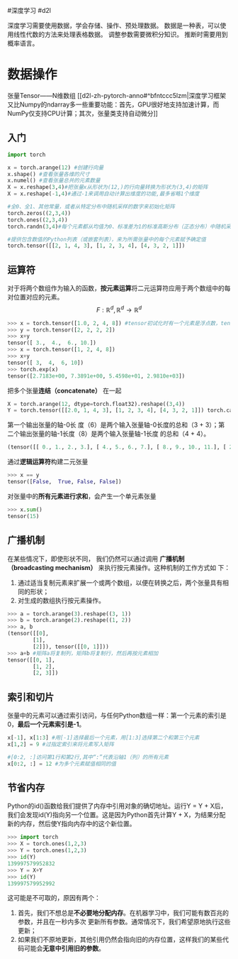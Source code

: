 #深度学习 #d2l

深度学习需要使用数据，学会存储、操作、预处理数据。
数据是一种表，可以使用线性代数的方法来处理表格数据。
调整参数需要微积分知识。
推断时需要用到概率语言。

# 数据操作

张量Tensor——N维数组
[[d2l-zh-pytorch-anno#^bfntccc5lzm|深度学习框架又比Numpy的ndarray多一些重要功能：首先，GPU很好地支持加速计算，而NumPy仅支持CPU计算；其次，张量类支持自动微分]]

## 入门

```Python
import torch

x = torch.arange(12) #创建行向量
x.shape() #查看张量各维的尺寸
x.numel() #查看张量总共的元素数量
X = x.reshape(3,4)#把张量x从形状为(12,)的行向量转换为形状为(3,4)的矩阵
X = x.reshape(-1,4)#通过-1来调用自动计算出维度的功能,最多省略1个维度

#全0、全1、其他常量，或者从特定分布中随机采样的数字来初始化矩阵
torch.zeros((2,3,4))
torch.ones((2,3,4))
torch.randn(3,4)#每个元素都从均值为0、标准差为1的标准高斯分布（正态分布）中随机采样

#提供包含数值的Python列表（或嵌套列表），来为所需张量中的每个元素赋予确定值
torch.tensor([[2, 1, 4, 3], [1, 2, 3, 4], [4, 3, 2, 1]])
```

## 运算符
对于将两个数组作为输入的函数，**按元素运算**将二元运算符应用于两个数组中的每对位置对应的元素。
$$
F:\mathbb{R}^{d},\mathbb{R}^{d}\to \mathbb{R}^{d}
$$

```python
>>> x = torch.tensor([1.0, 2, 4, 8]) #tensor初试化时有一个元素是浮点数，tensor中所有其他元素都是浮点数
>>> y = torch.tensor([2, 2, 2, 2])
>>> x+y
tensor([ 3.,  4.,  6., 10.])
>>> x = torch.tensor([1, 2, 4, 8]) 
>>> x+y
tensor([ 3,  4,  6, 10])
>>> torch.exp(x)
tensor([2.7183e+00, 7.3891e+00, 5.4598e+01, 2.9810e+03])
```


把多个张量**连结（concatenate）** 在一起
```python
X = torch.arange(12, dtype=torch.float32).reshape((3,4)) 
Y = torch.tensor([[2.0, 1, 4, 3], [1, 2, 3, 4], [4, 3, 2, 1]]) torch.cat((X, Y), dim=0), torch.cat((X, Y), dim=1)
```
第一个输出张量的轴-0⻓ 度（6）是两个输入张量轴-0⻓度的总和（3 + 3）；第二个输出张量的轴-1⻓度（8）是两个输入张量轴-1⻓度 的总和（4 + 4）。
```python
(tensor([[ 0., 1., 2., 3.], [ 4., 5., 6., 7.], [ 8., 9., 10., 11.], [ 2., 1., 4., 3.], [ 1., 2., 3., 4.], [ 4., 3., 2., 1.]]), tensor([[ 0., 1., 2., 3., 2., 1., 4., 3.], [ 4., 5., 6., 7., 1., 2., 3., 4.], [ 8., 9., 10., 11., 4., 3., 2., 1.]]))
```


通过**逻辑运算符**构建二元张量
```python
>>> x == y
tensor([False,  True, False, False])
```

对张量中的**所有元素进行求和**，会产生一个单元素张量
```python
>>> x.sum()
tensor(15)
```

## 广播机制

在某些情况下，即使形状不同， 我们仍然可以通过调用 **广播机制（broadcasting mechanism）** 来执行按元素操作。这种机制的工作方式如 下： 
1. 通过适当复制元素来扩展一个或两个数组，以便在转换之后，两个张量具有相同的形状； 
2. 对生成的数组执行按元素操作。

```python
>>> a = torch.arange(3).reshape((3, 1)) 
>>> b = torch.arange(2).reshape((1, 2)) 
>>> a, b
(tensor([[0],
        [1],
        [2]]), tensor([[0, 1]]))
>>> a+b #矩阵a将复制列，矩阵b将复制行，然后再按元素相加
tensor([[0, 1],
        [1, 2],
        [2, 3]])
```

## 索引和切片
张量中的元素可以通过索引访问，与任何Python数组一样：第一个元素的索引是0，**最后一个元素索引是-1**。

```python
x[-1], x[1:3] #用[-1]选择最后一个元素，用[1:3]选择第二个和第三个元素
x[1,2] = 9 #过指定索引来将元素写入矩阵

#[0:2, :]访问第1行和第2行,其中“:”代表沿轴1（列）的所有元素
x[0:2, :] = 12 #为多个元素赋值相同的值
```

## 节省内存
Python的id()函数给我们提供了内存中引用对象的确切地址。运行Y = Y + X后，我们会发现id(Y)指向另一个位置。这是因为Python首先计算Y + X，为结果分配新的内存，然后使Y指向内存中的这个新位置。

```python
>>> import torch
>>> X = torch.ones(1,2,3)
>>> Y = torch.ones(1,2,3)
>>> id(Y)
139997579952832
>>> Y = X+Y
>>> id(Y)
139997579952992
```

这可能是不可取的，原因有两个： 
1. 首先，我们不想总是**不必要地分配内存**。在机器学习中，我们可能有数百兆的参数，并且在一秒内多次 更新所有参数。通常情况下，我们希望原地执行这些更新； 
2. 如果我们不原地更新，其他引用仍然会指向旧的内存位置，这样我们的某些代码可能会**无意中引用旧的参数**。

